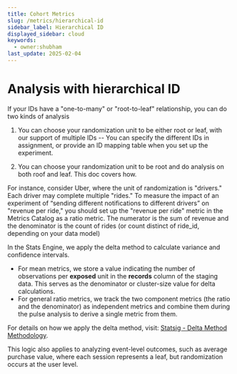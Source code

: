 ```yaml
---
title: Cohort Metrics
slug: /metrics/hierarchical-id
sidebar_label: Hierarchical ID
displayed_sidebar: cloud
keywords:
  - owner:shubham
last_update: 2025-02-04
---
```


# Analysis with hierarchical ID

If your IDs have a "one-to-many" or "root-to-leaf" relationship, you can do two kinds of analysis

1. You can choose your randomization unit to be either root or leaf, with our support of multiple IDs -- You can specify the different IDs in assignment, or provide an ID mapping table when you set up the experiment.

2. You can choose your randomization unit to be root and do analysis on both roof and leaf. This doc covers how.

For instance, consider Uber, where the unit of randomization is "drivers." Each driver may complete multiple "rides." To measure the impact of an experiment of “sending different notifications to different drivers” on "revenue per ride," you should set up the "revenue per ride" metric in the Metrics Catalog as a ratio metric. The numerator is the sum of revenue and the denominator is the count of rides (or count distinct of ride_id, depending on your data model)

In the Stats Engine, we apply the delta method to calculate variance and confidence intervals.

- For mean metrics, we store a value indicating the number of observations per **exposed** unit in the **records** column of the staging data. This serves as the denominator or cluster-size value for delta calculations.
- For general ratio metrics, we track the two component metrics (the ratio and the denominator) as independent metrics and combine them during the pulse analysis to derive a single metric from them.

For details on how we apply the delta method, visit: [Statsig - Delta Method Methodology](/stats-engine/methodologies/delta-method).

This logic also applies to analyzing event-level outcomes, such as average purchase value, where each session represents a leaf, but randomization occurs at the user level.
